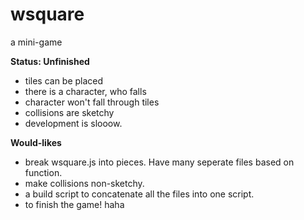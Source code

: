wsquare
=======
a mini-game

__Status: Unfinished__
- tiles can be placed
- there is a character, who falls
- character won't fall through tiles
- collisions are sketchy
- development is slooow.


__Would-likes__
- break wsquare.js into pieces. Have many seperate files based on function.
- make collisions non-sketchy.
- a build script to concatenate all the files into one script.
- to finish the game! haha
